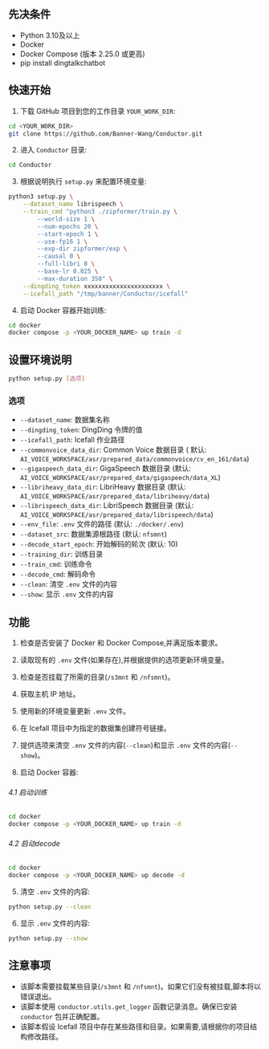 ## 先决条件

- Python 3.10及以上
- Docker
- Docker Compose (版本 2.25.0 或更高)
- pip install dingtalkchatbot

## 快速开始

1. 下载 GitHub 项目到您的工作目录 `YOUR_WORK_DIR`:

```bash
cd <YOUR_WORK_DIR>
git clone https://github.com/Banner-Wang/Conductor.git
```

2. 进入 `Conductor` 目录:

```bash
cd Conductor
```

3. 根据说明执行 `setup.py` 来配置环境变量:

```bash
python3 setup.py \
    --dataset_name librispeech \
    --train_cmd "python3 ./zipformer/train.py \
        --world-size 1 \
        --num-epochs 20 \
        --start-epoch 1 \
        --use-fp16 1 \
        --exp-dir zipformer/exp \
        --causal 0 \
        --full-libri 0 \
        --base-lr 0.025 \
        --max-duration 350" \
    --dingding_token xxxxxxxxxxxxxxxxxxxxxx \
    --icefall_path "/tmp/banner/Conductor/icefall"
```

4. 启动 Docker 容器开始训练:

```bash
cd docker
docker compose -p <YOUR_DOCKER_NAME> up train -d 

```

## 设置环境说明

```bash
python setup.py [选项]
```

### 选项

- `--dataset_name`: 数据集名称
- `--dingding_token`: DingDing 令牌的值
- `--icefall_path`: Icefall 作业路径
- `--commonvoice_data_dir`: Common Voice 数据目录 (
  默认: `AI_VOICE_WORKSPACE/asr/prepared_data/commonvoice/cv_en_161/data`)
- `--gigaspeech_data_dir`: GigaSpeech 数据目录 (默认: `AI_VOICE_WORKSPACE/asr/prepared_data/gigaspeech/data_XL`)
- `--libriheavy_data_dir`: LibriHeavy 数据目录 (默认: `AI_VOICE_WORKSPACE/asr/prepared_data/libriheavy/data`)
- `--librispeech_data_dir`: LibriSpeech 数据目录 (默认: `AI_VOICE_WORKSPACE/asr/prepared_data/librispeech/data`)
- `--env_file`: `.env` 文件的路径 (默认: `./docker/.env`)
- `--dataset_src`: 数据集源根路径 (默认: `nfsmnt`)
- `--decode_start_epoch`: 开始解码的轮次 (默认: 10)
- `--training_dir`: 训练目录
- `--train_cmd`: 训练命令
- `--decode_cmd`: 解码命令
- `--clean`: 清空 `.env` 文件的内容
- `--show`: 显示 `.env` 文件的内容

## 功能

1. 检查是否安装了 Docker 和 Docker Compose,并满足版本要求。
2. 读取现有的 `.env` 文件(如果存在),并根据提供的选项更新环境变量。
3. 检查是否挂载了所需的目录(`/s3mnt` 和 `/nfsmnt`)。
4. 获取主机 IP 地址。
5. 使用新的环境变量更新 `.env` 文件。
6. 在 Icefall 项目中为指定的数据集创建符号链接。
7. 提供选项来清空 `.env` 文件的内容(`--clean`)和显示 `.env` 文件的内容(`--show`)。

4. 启动 Docker 容器:

###### 4.1 启动训练

```bash
cd docker
docker compose -p <YOUR_DOCKER_NAME> up train -d 

```

###### 4.2 启动decode

```bash
cd docker
docker compose -p <YOUR_DOCKER_NAME> up decode -d 
```

5. 清空 `.env` 文件的内容:

```bash
python setup.py --clean
```

6. 显示 `.env` 文件的内容:

```bash
python setup.py --show
```

## 注意事项

- 该脚本需要挂载某些目录(`/s3mnt` 和 `/nfsmnt`)。如果它们没有被挂载,脚本将以错误退出。
- 该脚本使用 `conductor.utils.get_logger` 函数记录消息。确保已安装 `conductor` 包并正确配置。
- 该脚本假设 Icefall 项目中存在某些路径和目录。如果需要,请根据你的项目结构修改路径。